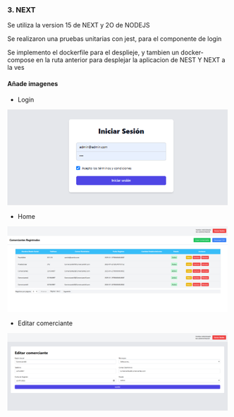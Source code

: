### 3. NEXT
Se utiliza la version 15 de NEXT y 2O de NODEJS

Se realizaron una pruebas unitarias con jest, para el componente de login

Se implemento el dockerfile para el desplieje, y tambien un docker-compose en la ruta anterior para desplejar la aplicacion de NEST Y NEXT a la ves 

#### Añade imagenes

- Login
<img src="./img/Login.png" alt="Login" width="500"/>

- Home
<img src="./img/Home.png" alt="Home" width="500"/>

- Editar comerciante
<img src="./img/EditarComerciante.png" alt="Editar comerciante" width="500"/>